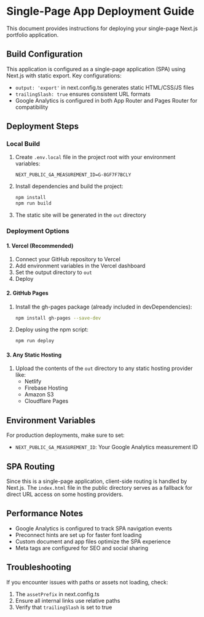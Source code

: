 # Single-Page App Deployment Guide

This document provides instructions for deploying your single-page Next.js portfolio application.

## Build Configuration

This application is configured as a single-page application (SPA) using Next.js with static export. Key configurations:

- `output: 'export'` in next.config.ts generates static HTML/CSS/JS files
- `trailingSlash: true` ensures consistent URL formats
- Google Analytics is configured in both App Router and Pages Router for compatibility

## Deployment Steps

### Local Build

1. Create `.env.local` file in the project root with your environment variables:
   ```
   NEXT_PUBLIC_GA_MEASUREMENT_ID=G-8GF7F7BCLY
   ```

2. Install dependencies and build the project:
   ```bash
   npm install
   npm run build
   ```

3. The static site will be generated in the `out` directory

### Deployment Options

#### 1. Vercel (Recommended)

1. Connect your GitHub repository to Vercel
2. Add environment variables in the Vercel dashboard
3. Set the output directory to `out`
4. Deploy

#### 2. GitHub Pages

1. Install the gh-pages package (already included in devDependencies):
   ```bash
   npm install gh-pages --save-dev
   ```

2. Deploy using the npm script:
   ```bash
   npm run deploy
   ```

#### 3. Any Static Hosting

1. Upload the contents of the `out` directory to any static hosting provider like:
   - Netlify
   - Firebase Hosting
   - Amazon S3
   - Cloudflare Pages

## Environment Variables

For production deployments, make sure to set:

- `NEXT_PUBLIC_GA_MEASUREMENT_ID`: Your Google Analytics measurement ID

## SPA Routing

Since this is a single-page application, client-side routing is handled by Next.js. The `index.html` file in the public directory serves as a fallback for direct URL access on some hosting providers.

## Performance Notes

- Google Analytics is configured to track SPA navigation events
- Preconnect hints are set up for faster font loading
- Custom document and app files optimize the SPA experience
- Meta tags are configured for SEO and social sharing

## Troubleshooting

If you encounter issues with paths or assets not loading, check:

1. The `assetPrefix` in next.config.ts
2. Ensure all internal links use relative paths
3. Verify that `trailingSlash` is set to true 